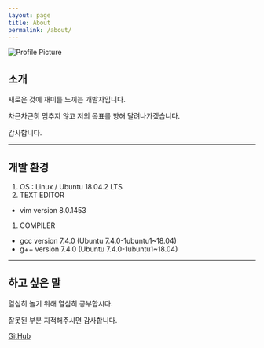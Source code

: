 ```yaml
---
layout: page
title: About
permalink: /about/
---
```

<img src="{{ site.baseurl }}/assets/profile-placeholder.gif" title="Profile Picture" class="profile">

<h2><strong>소개</strong></h2>  새로운 것에 재미를 느끼는 개발자입니다.

차근차근히 멈추지 않고 저의 목표를 향해 달려나가겠습니다.

감사합니다.

---
<h2><strong>개발 환경</strong></h2>

1. OS : Linux / Ubuntu 18.04.2 LTS
1. TEXT EDITOR
  * vim version 8.0.1453
1. COMPILER
  * gcc version 7.4.0 (Ubuntu 7.4.0-1ubuntu1~18.04)
  * g++ version 7.4.0 (Ubuntu 7.4.0-1ubuntu1~18.04)

---
<h2><strong>하고 싶은 말</strong></h2>


열심히 놀기 위해 열심히 공부합시다.

잘못된 부분 지적해주시면 감사합니다.

[GitHub]

[GitHub]: https://github.com/atomic0x90 "GitHub Page 로 이동합니다!"


